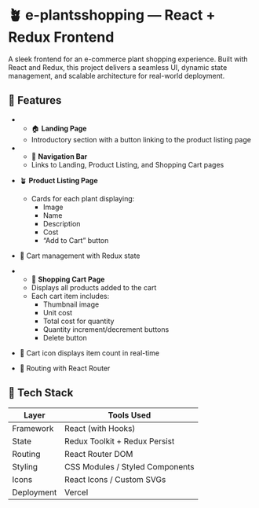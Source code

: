 # 🪴 e-plantsshopping — React + Redux Frontend

A sleek frontend for an e-commerce plant shopping experience. Built with React and Redux, this project delivers a seamless UI, dynamic state management, and scalable architecture for real-world deployment.

## 🚀 Features

- - 🏠 **Landing Page**  
  - Introductory section with a button linking to the product listing page

- - 🧭 **Navigation Bar**  
  - Links to Landing, Product Listing, and Shopping Cart pages

- 🪴 **Product Listing Page**  
  - Cards for each plant displaying:
    - Image
    - Name
    - Description
    - Cost
    - “Add to Cart” button

- 🛒 Cart management with Redux state
- - 🛒 **Shopping Cart Page**  
  - Displays all products added to the cart
  - Each cart item includes:
    - Thumbnail image
    - Unit cost
    - Total cost for quantity
    - Quantity increment/decrement buttons
    - Delete button
- 🔢 Cart icon displays item count in real-time  
- 🧭 Routing with React Router
  

## 🧱 Tech Stack

| Layer         | Tools Used                          |
|--------------|-------------------------------------|
| Framework     | React (with Hooks)                  |
| State         | Redux Toolkit + Redux Persist       |
| Routing       | React Router DOM                    |
| Styling       | CSS Modules / Styled Components     |
| Icons         | React Icons / Custom SVGs           |
| Deployment    | Vercel                              |


